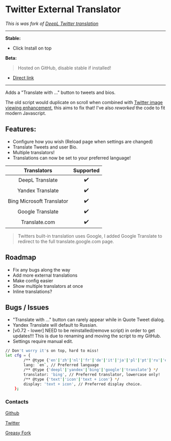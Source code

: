 # Twitter External Translator

*This is was fork of [DeepL Twitter translation](https://greasyfork.org/scripts/411976)*

***
**Stable:**

* Click Install on top

**Beta:**

> Hosted on GitHub, disable stable if installed!

* [Direct link](https://github.com/magicoflolis/userscriptrepo/raw/master/ExternalTranslator/twittertranslatorbeta.user.js)

***

Adds a "Translate with ..." button to tweets and bios.

The old script would duplicate on scroll when combined with [Twitter image viewing enhancement](https://greasyfork.org/scripts/387918), this aims to fix that! I've also *reworked* the code to fit modern Javascript.

## **Features:**

* Configure how you wish (Reload page when settings are changed)
* Translate Tweets and user Bio.
* Multiple translators!
* Translations can now be set to your preferred language!

 Translators | Supported
:-----------:|:---------:
DeepL Translate | ✔️
Yandex Translate | ✔️
Bing Microsoft Translator | ✔️
Google Translate | ✔️
Translate.com | ✔️

> Twitters built-in translation uses Google, I added Google Translate to redirect to the full translate.google.com page.

## Roadmap

* Fix any bugs along the way
* Add more external translations
* Make config easier
* Show multiple translators at once
* Inline translations?

## Bugs / Issues

* "Translate with ..." button can rarely appear while in Quote Tweet dialog.
* Yandex Translate will default to Russian.
* [v0.72 - lower] NEED to be reinstalled(remove script) in order to get updates!!! This is due to renaming and moving the script to my GitHub.
* Settings require manual edit.

```bash
// Don't worry it's on top, hard to miss!
let cfg = {
        /** @type {'en'|'zh'|'nl'|'fr'|'de'|'it'|'ja'|'pl'|'pt'|'ru'|'es'} */
        lang: `en`, // Preferred language
        /** @type {'deepl'|'yandex'|'bing'|'google'|'translate'} */
        translator: 'bing', // Preferred translator, lowercase only!
        /** @type {'text'|'icon'|'text + icon'} */
        display: 'text + icon', // Preferred display choice.
    };
```

### Contacts

[Github](https://github.com/magicoflolis)

[Twitter](https://twitter.com/for_lollipops)

[Greasy Fork](https://greasyfork.org/users/166061)
